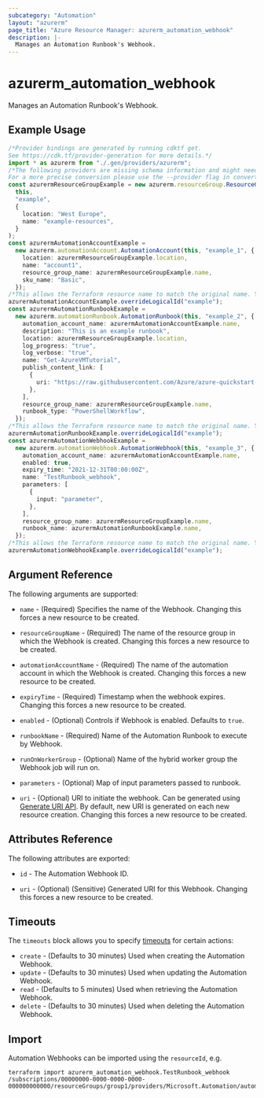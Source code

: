 ```yaml
---
subcategory: "Automation"
layout: "azurerm"
page_title: "Azure Resource Manager: azurerm_automation_webhook"
description: |-
  Manages an Automation Runbook's Webhook.
---
```


# azurerm\_automation\_webhook

Manages an Automation Runbook's Webhook.

## Example Usage

```typescript
/*Provider bindings are generated by running cdktf get.
See https://cdk.tf/provider-generation for more details.*/
import * as azurerm from "./.gen/providers/azurerm";
/*The following providers are missing schema information and might need manual adjustments to synthesize correctly: azurerm.
For a more precise conversion please use the --provider flag in convert.*/
const azurermResourceGroupExample = new azurerm.resourceGroup.ResourceGroup(
  this,
  "example",
  {
    location: "West Europe",
    name: "example-resources",
  }
);
const azurermAutomationAccountExample =
  new azurerm.automationAccount.AutomationAccount(this, "example_1", {
    location: azurermResourceGroupExample.location,
    name: "account1",
    resource_group_name: azurermResourceGroupExample.name,
    sku_name: "Basic",
  });
/*This allows the Terraform resource name to match the original name. You can remove the call if you don't need them to match.*/
azurermAutomationAccountExample.overrideLogicalId("example");
const azurermAutomationRunbookExample =
  new azurerm.automationRunbook.AutomationRunbook(this, "example_2", {
    automation_account_name: azurermAutomationAccountExample.name,
    description: "This is an example runbook",
    location: azurermResourceGroupExample.location,
    log_progress: "true",
    log_verbose: "true",
    name: "Get-AzureVMTutorial",
    publish_content_link: [
      {
        uri: "https://raw.githubusercontent.com/Azure/azure-quickstart-templates/c4935ffb69246a6058eb24f54640f53f69d3ac9f/101-automation-runbook-getvms/Runbooks/Get-AzureVMTutorial.ps1",
      },
    ],
    resource_group_name: azurermResourceGroupExample.name,
    runbook_type: "PowerShellWorkflow",
  });
/*This allows the Terraform resource name to match the original name. You can remove the call if you don't need them to match.*/
azurermAutomationRunbookExample.overrideLogicalId("example");
const azurermAutomationWebhookExample =
  new azurerm.automationWebhook.AutomationWebhook(this, "example_3", {
    automation_account_name: azurermAutomationAccountExample.name,
    enabled: true,
    expiry_time: "2021-12-31T00:00:00Z",
    name: "TestRunbook_webhook",
    parameters: [
      {
        input: "parameter",
      },
    ],
    resource_group_name: azurermResourceGroupExample.name,
    runbook_name: azurermAutomationRunbookExample.name,
  });
/*This allows the Terraform resource name to match the original name. You can remove the call if you don't need them to match.*/
azurermAutomationWebhookExample.overrideLogicalId("example");

```

## Argument Reference

The following arguments are supported:

*   `name` - (Required) Specifies the name of the Webhook. Changing this forces a new resource to be created.

*   `resourceGroupName` - (Required) The name of the resource group in which the Webhook is created. Changing this forces a new resource to be created.

*   `automationAccountName` - (Required) The name of the automation account in which the Webhook is created. Changing this forces a new resource to be created.

*   `expiryTime` - (Required) Timestamp when the webhook expires. Changing this forces a new resource to be created.

*   `enabled` - (Optional) Controls if Webhook is enabled. Defaults to `true`.

*   `runbookName` - (Required) Name of the Automation Runbook to execute by Webhook.

*   `runOnWorkerGroup` - (Optional) Name of the hybrid worker group the Webhook job will run on.

*   `parameters` - (Optional) Map of input parameters passed to runbook.

*   `uri` - (Optional) URI to initiate the webhook. Can be generated using [Generate URI API](https://docs.microsoft.com/rest/api/automation/webhook/generate-uri). By default, new URI is generated on each new resource creation. Changing this forces a new resource to be created.

## Attributes Reference

The following attributes are exported:

*   `id` - The Automation Webhook ID.

*   `uri` - (Optional) (Sensitive) Generated URI for this Webhook. Changing this forces a new resource to be created.

## Timeouts

The `timeouts` block allows you to specify [timeouts](https://www.terraform.io/language/resources/syntax#operation-timeouts) for certain actions:

* `create` - (Defaults to 30 minutes) Used when creating the Automation Webhook.
* `update` - (Defaults to 30 minutes) Used when updating the Automation Webhook.
* `read` - (Defaults to 5 minutes) Used when retrieving the Automation Webhook.
* `delete` - (Defaults to 30 minutes) Used when deleting the Automation Webhook.

## Import

Automation Webhooks can be imported using the `resourceId`, e.g.

```shell
terraform import azurerm_automation_webhook.TestRunbook_webhook /subscriptions/00000000-0000-0000-0000-000000000000/resourceGroups/group1/providers/Microsoft.Automation/automationAccounts/account1/webHooks/TestRunbook_webhook
```

